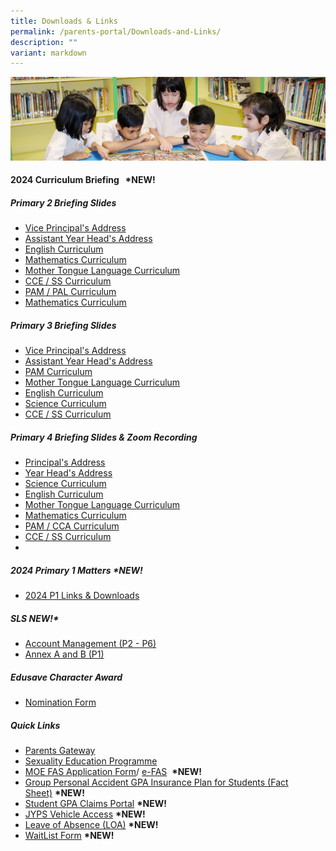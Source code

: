 ```yaml
---
title: Downloads & Links
permalink: /parents-portal/Downloads-and-Links/
description: ""
variant: markdown
---
```

![](/images/banner.gif)


#### <b>2024 Curriculum Briefing &nbsp;&nbsp;**\*NEW!**</b>
##### <b>Primary 2 Briefing Slides</b><br>
* [Vice Principal's Address](/files/2024_P2_VP_Curriculum_Briefing.pdf)<br>
* [Assistant Year Head's Address](/files/2024_P2_AYH_Curriculum_Briefing.pdf)<br>
* [English Curriculum](/files/2024_P2_EL_Presentation_for_Curriculum_Briefing.pdf)<br>
* [Mathematics Curriculum](/files/2024_P2_Math_Curriculum_Briefing.pdf)<br>
* [Mother Tongue Language Curriculum](/files/2024_P2_MTL_Curriculum_Briefing.pdf)<br>
* [CCE / SS Curriculum](/files/2024_P2_CCE_Curriculum_Briefing.pdf)<br>
* [PAM / PAL Curriculum](/files/2024_P2_PAM_PAL_CCA_Curriculum_Briefing_2024.pdf)<br>
* [Mathematics Curriculum](/files/2024_P3_MA_Briefing.pdf)

##### <b>Primary 3 Briefing Slides</b><br>
* [Vice Principal's Address](/files/2024_P3_VP_Curriculum_Briefing.pdf)<br>
* [Assistant Year Head's Address](/files/2024_P3_AYH_Briefing.pdf)<br>
* [PAM Curriculum](/files/2024_P3_PAM_CCA_Curriculum_Briefing.pdf)<br>
* [Mother Tongue Language Curriculum](/files/2024_P3_MTL_Briefing.pdf)<br>
* [English Curriculum](/files/2024_P3_EL_Briefing.pdf)<br>
* [Science Curriculum](/files/2024_P3_SCI_Curriculum_Briefing.pdf)<br>
* [CCE / SS Curriculum](/files/2024_P3_CCE_Briefing.pdf)

##### <b>Primary 4 Briefing Slides &amp; Zoom Recording</b><br>
* [Principal's Address](/files/2024_P4_Curriculum_Briefing_P_Uploading.pdf)<br>
* [Year Head's Address](/files/2024_P4_YH_Curriculum_Briefing.pdf)<br>
* [Science Curriculum](/files/2024_P4_SCI_Curriculum_Briefing.pdf)<br>
* [English Curriculum](/files/2024_P4_EL_Cclm_Briefing.pdf)<br>
* [Mother Tongue Language Curriculum](/files/2024_P4_MTL_Curriculum_Briefing.pdf)<br>
* [Mathematics Curriculum](/files/2024_P4_MA_Curriculum_Briefing.pdf)<br>
* [PAM / CCA Curriculum](/files/2024_P4_PAM_CCA_Curriculum_Briefing.pdf)<br>
* [CCE / SS Curriculum](/files/2024_P4_CCE_Curriculum_Briefing.pdf)<br>
* 

##### **2024 Primary 1 Matters&nbsp;\*NEW!**

*   [2024 P1 Links &amp; Downloads](https://go.gov.sg/jyps2024p1)

##### **SLS&nbsp;NEW!\***

*   [Account Management (P2 - P6)](/files/SLS%20AccountManagement.pdf)
*   [Annex A and B (P1)](/files/2Annex%20A%20and%20B%20for%20SLS_P1.pdf)

##### **Edusave Character Award**

*   [Nomination Form](/files/Nomination%20Form.pdf)


##### **Quick Links**

*   [Parents Gateway](/files/parentsgateway.pdf)<br>
*   [Sexuality Education Programme](/departments/CCE/Sexuality-Education-Programme-SEd/)<br>
*   [MOE FAS Application Form](/files/document1_2024%20moe%20fas%20application%20form.pdf)/&nbsp;[e-FAS](https://go.gov.sg/moe-efas)&nbsp;&nbsp;**\*NEW!**<br>
*   [Group Personal Accident GPA Insurance Plan for Students (Fact Sheet)](/files/pfsy2023.pdf)&nbsp;**\*NEW!**<br>
*   [Student GPA Claims Portal](https://studentgpa.incomegroupins.com.sg/)&nbsp;**\*NEW!**<br>
*   [JYPS Vehicle Access](https://go.gov.sg/jyps-vehicle-access)&nbsp;**\*NEW!**     <br> 
*   [Leave of Absence (LOA)](https://go.gov.sg/jyps-loa)&nbsp;**\*NEW!**<br>
*   [WaitList Form](https://go.gov.sg/jypswaitlistform)&nbsp;**\*NEW!**
